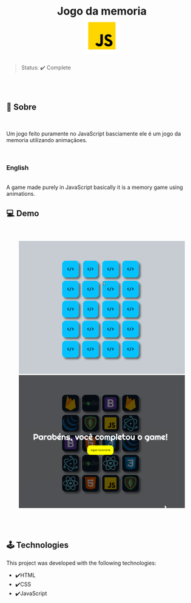 <h1 align="center">
   Jogo da memoria
   <br>
  <img src="https://github.com/Lucas-dev-br/Projeto_Jogo_Da_Memoria/blob/master/images/javascript.png">
</h1>

> Status: ✔️ Complete

<br>
<br>

<h2> 📖  Sobre </h2>
<br>

<p> Um jogo feito puramente no JavaScript basciamente ele é um jogo da memoria utilizando animaçãoes. </p>

<br>

<h3> English </h3>
<br>
A game made purely in JavaScript basically it is a memory game using animations.
<br>

<h2> 💻  Demo </h2>

<br>
<br>

<div align="center">
  <img src="https://github.com/Lucas-dev-br/Projeto_Jogo_Da_Memoria/blob/master/GifJogoDaMemoria.gif" height="350">
  <img src="https://github.com/Lucas-dev-br/Projeto_Jogo_Da_Memoria/blob/master/GifJogoDaMemoria2.gif" height="350">
</div>

<br>
<br>
<br>

## 🕹️ Technologies

This project was developed with the following technologies:

- ✔️HTML
- ✔️CSS
- ✔️JavaScript
  



